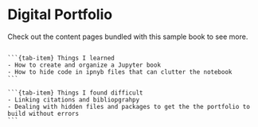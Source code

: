 # Digital Portfolio

Check out the content pages bundled with this sample book to see more.

```{tableofcontents}
```


````{tab-set}
```{tab-item} Things I learned
- How to create and organize a Jupyter book
- How to hide code in ipnyb files that can clutter the notebook
```

```{tab-item} Things I found difficult
- Linking citations and bibliopgrahpy
- Dealing with hidden files and packages to get the the portfolio to build without errors
```
````